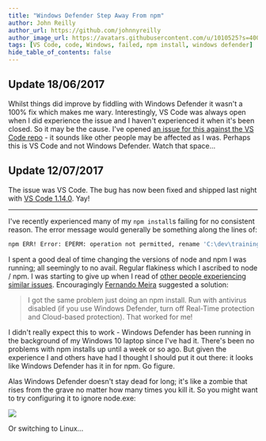 ```yaml
---
title: "Windows Defender Step Away From npm"
author: John Reilly
author_url: https://github.com/johnnyreilly
author_image_url: https://avatars.githubusercontent.com/u/1010525?s=400&u=294033082cfecf8ad1645b4290e362583b33094a&v=4
tags: [VS Code, code, Windows, failed, npm install, windows defender]
hide_table_of_contents: false
---
```

## Update 18/06/2017

 Whilst things did improve by fiddling with Windows Defender it wasn't a 100% fix which makes me wary. Interestingly, VS Code was always open when I did experience the issue and I haven't experienced it when it's been closed. So it may be the cause. I've opened [an issue for this against the VS Code repo](<https://github.com/Microsoft/vscode/issues/28593>) \- it sounds like other people may be affected as I was. Perhaps this is VS Code and not Windows Defender. Watch that space...

## Update 12/07/2017

The issue was VS Code. The bug has now been fixed and shipped last night with [VS Code 1.14.0](<https://code.visualstudio.com/updates/v1_14>). Yay!

---

I've recently experienced many of my `npm install`s failing for no consistent reason. The error message would generally be something along the lines of:

```sh
npm ERR! Error: EPERM: operation not permitted, rename 'C:\dev\training\drrug\node_modules\.staging\@exponent\ngrok-fc327f2a' -> 'C:\dev\training\drrug\node_modules\@exponent\ngrok'
```

I spent a good deal of time changing the versions of node and npm I was running; all seemingly to no avail. Regular flakiness which I ascribed to node / npm. I was starting to give up when I read of [other people experiencing similar issues](<https://github.com/react-community/create-react-native-app/issues/191#issuecomment-304073970>). Encouragingly [Fernando Meira](<https://github.com/fmeira>) suggested a solution:

> I got the same problem just doing an npm install. Run with antivirus disabled (if you use Windows Defender, turn off Real-Time protection and Cloud-based protection). That worked for me!

I didn't really expect this to work - Windows Defender has been running in the background of my Windows 10 laptop since I've had it. There's been no problems with npm installs up until a week or so ago. But given the experience I and others have had I thought I should put it out there: it looks like Windows Defender has it in for npm. Go figure.

Alas Windows Defender doesn't stay dead for long; it's like a zombie that rises from the grave no matter how many times you kill it. So you might want to try configuring it to ignore node.exe:

![](https://2.bp.blogspot.com/-Pfq0TRPVLrk/WT1O_ieEo3I/AAAAAAAAFSI/pOSO45HlLcwGFISihZ-t8D8aETjjn64_wCPcB/s640/Screenshot%2B2017-06-11%2B15.05.47.png)

Or switching to Linux...


